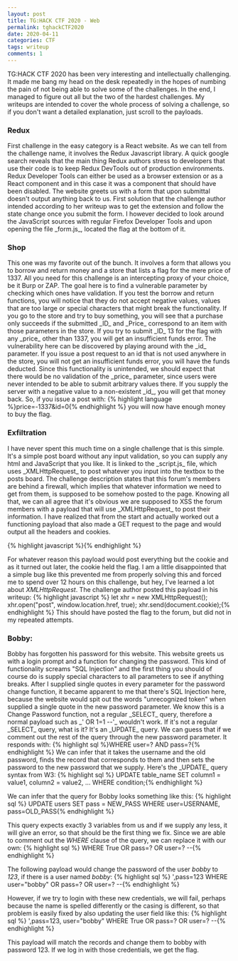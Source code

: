 ```yaml
---
layout: post
title: TG:HACK CTF 2020 - Web
permalink: tghackCTF2020
date: 2020-04-11
categories: CTF
tags: writeup
comments: 1
--- 
```


TG:HACK CTF 2020 has been very interesting and intellectually challenging. It made me bang my head on the desk repeatedly in the hopes of numbing the pain of not being able to solve some of the challenges. In the end, I managed to figure out all but the two of the hardest challenges. My writeups are intended to cover the whole process of solving a challenge, so if you don't want a detailed explanation, just scroll to the payloads.

<h3 id="redux">Redux</h3>
First challenge in the easy category is a React website. As we can tell from the challenge name, it involves the Redux Javascript library. A quick google search reveals that the main thing Redux authors stress to developers that use their code is to keep Redux DevTools out of production environments. Redux Developer Tools can either be used as a browser extension or as a React component and in this case it was a component that should have been disabled. The website greets us with a form that upon submittal doesn't output anything back to us. First solution that the challenge author intended according to her writeup was to get the extension and follow the state change once you submit the form. I however decided to look around the JavaScript sources with regular Firefox Developer Tools and upon opening the file _form.js_, located the flag at the bottom of it. 

<h3 id="shop">Shop</h3>
This one was my favorite out of the bunch. It involves a form that allows you to borrow and return money and a store that lists a flag for the mere price of 1337. All you need for this challenge is an intercepting proxy of your choice, be it Burp or ZAP. The goal here is to find a vulnerable parameter by checking which ones have validation. If you test the borrow and return functions, you will notice that they do not accept negative values, values that are too large or special characters that might break the functionality. If you go to the store and try to buy something, you will see that a purchase only succeeds if the submitted _ID_ and _Price_ correspond to an item with those parameters in the store. If you try to submit _ID_ 13 for the flag with any _price_ other than 1337, you will get an insufficient funds error. The vulnerability here can be discovered by playing around with the _id_ parameter. If you issue a post request to an id that is not used anywhere in the store, you will not get an insufficient funds error, you will have the funds deducted. Since this functionality is unintended, we should expect that there would be no validation of the _price_ parameter, since users were never intended to be able to submit arbitrary values there. If you supply the server with a negative value to a non-existent _id_, you will get that money back. So, if you issue a post with:
{% highlight language %}price=-1337&id=0{% endhighlight %}
you will now have enough money to buy the flag.

<h3 id="exfiltration">Exfiltration</h3>
I have never spent this much time on a single challenge that is this simple. It's a simple post board without any input validation, so you can supply any html and JavaScript that you like. It is linked to the _script.js_ file, which uses _XMLHttpRequest_ to post whatever you input into the textbox to the posts board. The challenge description states that this forum's members are behind a firewall, which implies that whatever information we need to get from them, is supposed to be somehow posted to the page. Knowing all that, we can all agree that it's obvious we are supposed to XSS the forum members with a payload that will use _XMLHttpRequest_ to post their information. I have realized that from the start and actually worked out a functioning payload that also made a GET request to the page and would output all the headers and cookies.

{% highlight javascript %}<script>
var xhr = new XMLHttpRequest();
var post = new XMLHttpRequest();

post.onreadystatechange = function() {
    console.log('POST - State: ' + xhr.readyState + '; Status: ' + xhr.status);
    if (post.readyState == 4) {
        console.log('!!! POST Complete !!!');
    }
};

xhr.onreadystatechange = function() {
    console.log('GET - State: ' + xhr.readyState + '; Status: ' + xhr.status);

    if (xhr.readyState == 4) {
        console.log('!!! GET Complete !!!');
        post.open('POST', window.location.href, true);
        post.send('Status:' + xhr.status + '<br>Headers:<br>' + xhr.getAllResponseHeaders() + '<br>Body:<br>' + xhr.responseText + '<br>Cookie:<br>' + document.cookie);
    }
};

xhr.open('GET', 'window.location.href', true);
xhr.send();
</script>{% endhighlight %}

For whatever reason this payload would post everything but the cookie and as it turned out later, the cookie held the flag. I am a little disappointed that a simple bug like this prevented me from properly solving this and forced me to spend over 12 hours on this challenge, but hey, I've learned a lot about _XMLHttpRequest_. The challenge author posted this payload in his writeup:
{% highlight javascript %}
let xhr = new XMLHttpRequest();
xhr.open("post", window.location.href, true);
xhr.send(document.cookie);{% endhighlight %}
This should have posted the flag to the forum, but did not in my repeated attempts.

<h3 id="bobby">Bobby:</h3>
Bobby has forgotten his password for this website. This website greets us with a login prompt and a function for changing the password. This kind of functionality screams "SQL Injection" and the first thing you should of course do is supply special characters to all parameters to see if anything breaks. After I supplied single quotes in every parameter for the password change function, it became apparent to me that there's SQL Injection here, because the website would spit out the words "unrecognized token" when supplied a single quote in the new password parameter. We know this is a Change Password function, not a regular _SELECT_ query, therefore a normal payload such as _' OR 1=1 --'_ wouldn't work. If it's not a regular _SELECT_ query, what is it? It's an _UPDATE_ query. We can guess that if we comment out the rest of the query through the new password parameter. It responds with:
{% highlight sql %}WHERE user=? AND pass=?{% endhighlight %}
We can infer that it takes the username and the old password, finds the record that corresponds to them and then sets the password to the new password that we supply. Here's the _UPDATE_ query syntax from W3:
{% highlight sql %}
UPDATE table_name
SET column1 = value1, column2 = value2, ...
WHERE condition;{% endhighlight %}

We can infer that the query for Bobby looks something like this:
{% highlight sql %}
UPDATE users
SET pass = NEW_PASS
WHERE user=USERNAME, pass=OLD_PASS{% endhighlight %}

This query expects exactly 3 variables from us and if we supply any less, it will give an error, so that should be the first thing we fix. Since we are able to comment out the _WHERE_ clause of the query, we can replace it with our own: 
{% highlight sql %}
WHERE True OR pass=? OR user=? --{% endhighlight %}

The following payload would change the password of the user _bobby_ to _123_, if there is a user named _bobby_:
{% highlight sql %}
',pass=123 WHERE user="bobby" OR pass=? OR user=? --{% endhighlight %}

However, if we try to login with these new credentials, we will fail, perhaps because the name is spelled differently or the casing is different, so that problem is easily fixed by also updating the user field like this:
{% highlight sql %}
',pass=123, user="bobby" WHERE True OR pass=? OR user=? --{% endhighlight %}

This payload will match the records and change them to bobby with password 123. If we log in with those credentials, we get the flag.

